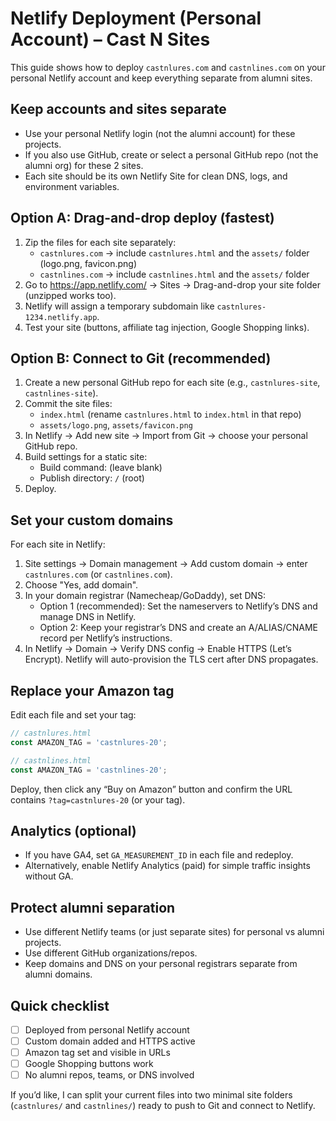 # Netlify Deployment (Personal Account) – Cast N Sites

This guide shows how to deploy `castnlures.com` and `castnlines.com` on your personal Netlify account and keep everything separate from alumni sites.

## Keep accounts and sites separate

- Use your personal Netlify login (not the alumni account) for these projects.
- If you also use GitHub, create or select a personal GitHub repo (not the alumni org) for these 2 sites.
- Each site should be its own Netlify Site for clean DNS, logs, and environment variables.

## Option A: Drag-and-drop deploy (fastest)

1. Zip the files for each site separately:
   - `castnlures.com` → include `castnlures.html` and the `assets/` folder (logo.png, favicon.png)
   - `castnlines.com` → include `castnlines.html` and the `assets/` folder
2. Go to https://app.netlify.com/ → Sites → Drag-and-drop your site folder (unzipped works too).
3. Netlify will assign a temporary subdomain like `castnlures-1234.netlify.app`.
4. Test your site (buttons, affiliate tag injection, Google Shopping links).

## Option B: Connect to Git (recommended)

1. Create a new personal GitHub repo for each site (e.g., `castnlures-site`, `castnlines-site`).
2. Commit the site files:
   - `index.html` (rename `castnlures.html` to `index.html` in that repo)
   - `assets/logo.png`, `assets/favicon.png`
3. In Netlify → Add new site → Import from Git → choose your personal GitHub repo.
4. Build settings for a static site:
   - Build command: (leave blank)
   - Publish directory: `/` (root)
5. Deploy.

## Set your custom domains

For each site in Netlify:
1. Site settings → Domain management → Add custom domain → enter `castnlures.com` (or `castnlines.com`).
2. Choose "Yes, add domain".
3. In your domain registrar (Namecheap/GoDaddy), set DNS:
   - Option 1 (recommended): Set the nameservers to Netlify’s DNS and manage DNS in Netlify.
   - Option 2: Keep your registrar’s DNS and create an A/ALIAS/CNAME record per Netlify’s instructions.
4. In Netlify → Domain → Verify DNS config → Enable HTTPS (Let’s Encrypt). Netlify will auto-provision the TLS cert after DNS propagates.

## Replace your Amazon tag

Edit each file and set your tag:
```js
// castnlures.html
const AMAZON_TAG = 'castnlures-20';

// castnlines.html
const AMAZON_TAG = 'castnlines-20';
```

Deploy, then click any “Buy on Amazon” button and confirm the URL contains `?tag=castnlures-20` (or your tag).

## Analytics (optional)

- If you have GA4, set `GA_MEASUREMENT_ID` in each file and redeploy.
- Alternatively, enable Netlify Analytics (paid) for simple traffic insights without GA.

## Protect alumni separation

- Use different Netlify teams (or just separate sites) for personal vs alumni projects.
- Use different GitHub organizations/repos.
- Keep domains and DNS on your personal registrars separate from alumni domains.

## Quick checklist

- [ ] Deployed from personal Netlify account
- [ ] Custom domain added and HTTPS active
- [ ] Amazon tag set and visible in URLs
- [ ] Google Shopping buttons work
- [ ] No alumni repos, teams, or DNS involved

If you’d like, I can split your current files into two minimal site folders (`castnlures/` and `castnlines/`) ready to push to Git and connect to Netlify.
